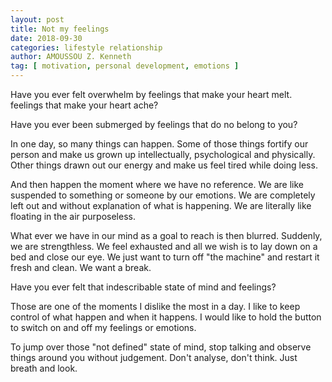 ```yaml
---
layout: post
title: Not my feelings
date: 2018-09-30
categories: lifestyle relationship
author: AMOUSSOU Z. Kenneth
tag: [ motivation, personal development, emotions ]
---
```


Have you ever felt overwhelm by feelings that make your heart melt. feelings 
that make your heart ache?

Have you ever been submerged by feelings that do no belong to you? 

In one day,  so many things can happen. Some of those things fortify our person 
and make us grown up intellectually, psychological and physically. Other things 
drawn out our energy and make us feel tired while doing less.

And then happen the moment where we have no reference. We are like suspended to something or someone by our emotions. We are completely left out and without explanation of what is happening. We are literally like floating in the air purposeless.

What ever we have in our mind as a goal to reach is then blurred. Suddenly, we are strengthless. We feel exhausted and all we wish is to lay down on a bed and close our eye. We just want to turn off "the machine" and restart it fresh and clean. We want a break.

Have you ever felt that indescribable state of mind and feelings?

Those are one of the moments I dislike the most in a day. I like to keep control of what happen and when it happens. I would like to hold the button to switch on and off my feelings or emotions. 

To jump over those "not defined" state of mind, stop talking and observe things around you without judgement. Don't analyse,  don't think. Just breath and look. 

